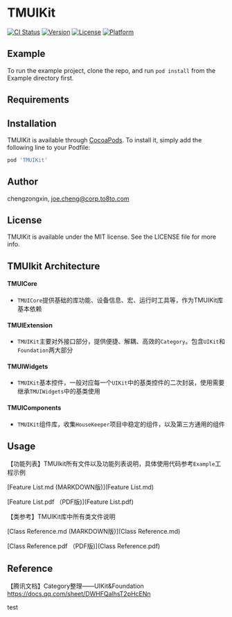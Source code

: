 # TMUIKit

[![CI Status](https://img.shields.io/travis/chengzongxin/TMUIKit.svg?style=flat)](https://travis-ci.org/chengzongxin/TMUIKit)
[![Version](https://img.shields.io/cocoapods/v/TMUIKit.svg?style=flat)](https://cocoapods.org/pods/TMUIKit)
[![License](https://img.shields.io/cocoapods/l/TMUIKit.svg?style=flat)](https://cocoapods.org/pods/TMUIKit)
[![Platform](https://img.shields.io/cocoapods/p/TMUIKit.svg?style=flat)](https://cocoapods.org/pods/TMUIKit)

## Example

To run the example project, clone the repo, and run `pod install` from the Example directory first.

## Requirements

## Installation

TMUIKit is available through [CocoaPods](https://cocoapods.org). To install
it, simply add the following line to your Podfile:

```ruby
pod 'TMUIKit'
```

## Author

chengzongxin, joe.cheng@corp.to8to.com

## License

TMUIKit is available under the MIT license. See the LICENSE file for more info.




## TMUIkit Architecture

#### TMUICore

- `TMUICore`提供基础的库功能、设备信息、宏、运行时工具等，作为TMUIKit库基本依赖

#### TMUIExtension

- `TMUIKit`主要对外接口部分，提供便捷、解耦、高效的`Category`。包含`UIKit`和`Foundation`两大部分

#### TMUIWidgets

- `TMUIKit`基本控件，一般对应每一个`UIKit`中的基类控件的二次封装，使用需要继承`TMUIWidgets`中的基类使用

#### TMUIComponents

- `TMUIKit`组件库，收集`HouseKeeper`项目中稳定的组件，以及第三方通用的组件





## Usage

【功能列表】TMUIkit所有文件以及功能列表说明，具体使用代码参考`Example`工程示例

[Feature List.md   (MARKDOWN版)](Feature List.md)

[Feature List.pdf （PDF版)](Feature List.pdf)



【类参考】TMUIKit库中所有类文件说明

[Class Reference.md   (MARKDOWN版)](Class Reference.md)

[Class Reference.pdf （PDF版)](Class Reference.pdf)



## Reference

【腾讯文档】Category整理——UIKit&Foundation
https://docs.qq.com/sheet/DWHFQalhsT2pHcENn


test
